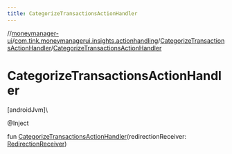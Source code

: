 ```yaml
---
title: CategorizeTransactionsActionHandler
---
```

//[moneymanager-ui](../../../index.html)/[com.tink.moneymanagerui.insights.actionhandling](../index.html)/[CategorizeTransactionsActionHandler](index.html)/[CategorizeTransactionsActionHandler](-categorize-transactions-action-handler.html)



# CategorizeTransactionsActionHandler



[androidJvm]\




@Inject



fun [CategorizeTransactionsActionHandler](-categorize-transactions-action-handler.html)(redirectionReceiver: [RedirectionReceiver](../../se.tink.android.redirection/-redirection-receiver/index.html))




